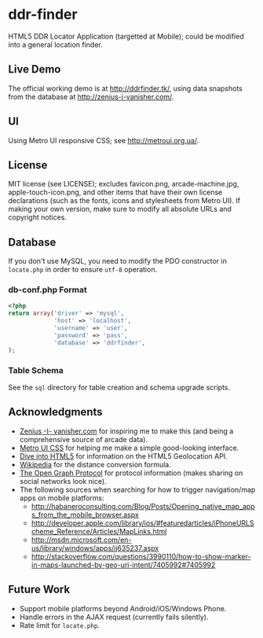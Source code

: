 ddr-finder
==========

HTML5 DDR Locator Application (targetted at Mobile); could be modified into a general location finder.

Live Demo
---------
The official working demo is at http://ddrfinder.tk/, using data snapshots from the database at http://zenius-i-vanisher.com/.

UI
--
Using Metro UI responsive CSS; see http://metroui.org.ua/.

License
-------
MIT license (see LICENSE); excludes favicon.png, arcade-machine.jpg, apple-touch-icon.png,
and other items that have their own license declarations (such as the fonts, icons and stylesheets from Metro UI).
If making your own version, make sure to modify all absolute URLs and copyright notices.

Database
--------
If you don't use MySQL, you need to modify the PDO constructor in `locate.php` in order to ensure `utf-8` operation.

### db-conf.php Format ###
```php
<?php
return array('driver' => 'mysql',
             'host' => 'localhost',
             'username' => 'user',
             'password' => 'pass',
             'database' => 'ddrfinder',
);
```

### Table Schema ###
See the `sql` directory for table creation and schema upgrade scripts.

Acknowledgments
---------------
* [Zenius -I- vanisher.com](http://zenius-i-vanisher.com/) for inspiring me to make this
  (and being a comprehensive source of arcade data).
* [Metro UI CSS](http://metroui.org.ua/) for helping me make a simple good-looking interface.
* [Dive into HTML5](http://diveintohtml5.info/geolocation.html) for information on the HTML5 Geolocation API.
* [Wikipedia](http://en.wikipedia.org/wiki/Geographical_distance#Spherical_Earth_projected_to_a_plane) for the
  distance conversion formula.
* [The Open Graph Protocol](http://ogp.me/) for protocol information (makes sharing on social networks look nice).
* The following sources when searching for how to trigger navigation/map apps on mobile platforms:
  * http://habaneroconsulting.com/Blog/Posts/Opening_native_map_apps_from_the_mobile_browser.aspx
  * http://developer.apple.com/library/ios/#featuredarticles/iPhoneURLScheme_Reference/Articles/MapLinks.html
  * http://msdn.microsoft.com/en-us/library/windows/apps/jj635237.aspx
  * http://stackoverflow.com/questions/3990110/how-to-show-marker-in-maps-launched-by-geo-uri-intent/7405992#7405992

Future Work
-----------
* Support mobile platforms beyond Android/iOS/Windows Phone.
* Handle errors in the AJAX request (currently fails silently).
* Rate limit for `locate.php`.
